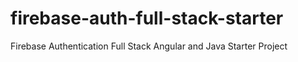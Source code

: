 # firebase-auth-full-stack-starter
Firebase Authentication Full Stack Angular and Java Starter Project
